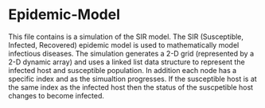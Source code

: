 # Epidemic-Model
This file contains is a simulation of the SIR model. The SIR (Susceptible, Infected, Recovered) epidemic model is used to mathematically model infectious diseases. The simulation generates a 2-D grid (represented by a 2-D dynamic array) and uses a linked list data structure to represent the infected host and susceptible population. In addition each node has a specific index and as the simualtion progresses. If the susceptible host is at the same index as the infected host then the status of the suscpetible host changes to become infected.   
